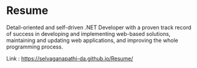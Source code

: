 # Resume
Detail-oriented and self-driven .NET Developer with a proven track record of success in developing and implementing web-based solutions, maintaining and updating web applications, and improving the whole programming process.

Link : https://selvaganapathi-da.github.io/Resume/
